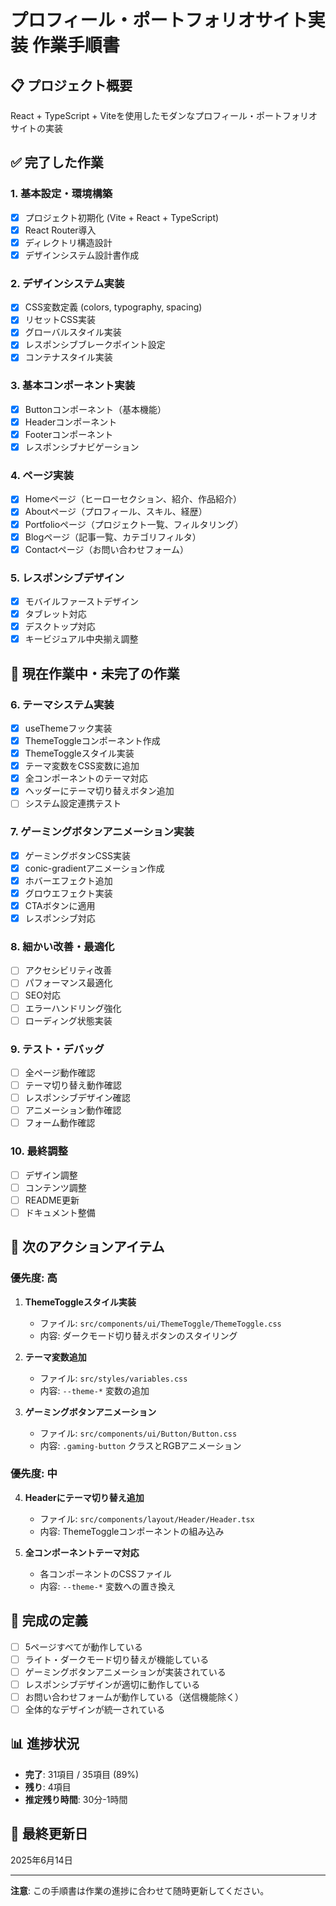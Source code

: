 # プロフィール・ポートフォリオサイト実装 作業手順書

## 📋 プロジェクト概要
React + TypeScript + Viteを使用したモダンなプロフィール・ポートフォリオサイトの実装

## ✅ 完了した作業

### 1. 基本設定・環境構築
- [x] プロジェクト初期化 (Vite + React + TypeScript)
- [x] React Router導入
- [x] ディレクトリ構造設計
- [x] デザインシステム設計書作成

### 2. デザインシステム実装
- [x] CSS変数定義 (colors, typography, spacing)
- [x] リセットCSS実装
- [x] グローバルスタイル実装
- [x] レスポンシブブレークポイント設定
- [x] コンテナスタイル実装

### 3. 基本コンポーネント実装
- [x] Buttonコンポーネント（基本機能）
- [x] Headerコンポーネント
- [x] Footerコンポーネント
- [x] レスポンシブナビゲーション

### 4. ページ実装
- [x] Homeページ（ヒーローセクション、紹介、作品紹介）
- [x] Aboutページ（プロフィール、スキル、経歴）
- [x] Portfolioページ（プロジェクト一覧、フィルタリング）
- [x] Blogページ（記事一覧、カテゴリフィルタ）
- [x] Contactページ（お問い合わせフォーム）

### 5. レスポンシブデザイン
- [x] モバイルファーストデザイン
- [x] タブレット対応
- [x] デスクトップ対応
- [x] キービジュアル中央揃え調整

## 🚧 現在作業中・未完了の作業

### 6. テーマシステム実装
- [x] useThemeフック実装
- [x] ThemeToggleコンポーネント作成
- [x] ThemeToggleスタイル実装
- [x] テーマ変数をCSS変数に追加
- [x] 全コンポーネントのテーマ対応
- [x] ヘッダーにテーマ切り替えボタン追加
- [ ] システム設定連携テスト

### 7. ゲーミングボタンアニメーション実装
- [x] ゲーミングボタンCSS実装
- [x] conic-gradientアニメーション作成
- [x] ホバーエフェクト追加
- [x] グロウエフェクト実装
- [x] CTAボタンに適用
- [x] レスポンシブ対応

### 8. 細かい改善・最適化
- [ ] アクセシビリティ改善
- [ ] パフォーマンス最適化
- [ ] SEO対応
- [ ] エラーハンドリング強化
- [ ] ローディング状態実装

### 9. テスト・デバッグ
- [ ] 全ページ動作確認
- [ ] テーマ切り替え動作確認
- [ ] レスポンシブデザイン確認
- [ ] アニメーション動作確認
- [ ] フォーム動作確認

### 10. 最終調整
- [ ] デザイン調整
- [ ] コンテンツ調整
- [ ] README更新
- [ ] ドキュメント整備

## 📝 次のアクションアイテム

### 優先度: 高
1. **ThemeToggleスタイル実装**
   - ファイル: `src/components/ui/ThemeToggle/ThemeToggle.css`
   - 内容: ダークモード切り替えボタンのスタイリング

2. **テーマ変数追加**
   - ファイル: `src/styles/variables.css`
   - 内容: `--theme-*` 変数の追加

3. **ゲーミングボタンアニメーション**
   - ファイル: `src/components/ui/Button/Button.css`
   - 内容: `.gaming-button` クラスとRGBアニメーション

### 優先度: 中
4. **Headerにテーマ切り替え追加**
   - ファイル: `src/components/layout/Header/Header.tsx`
   - 内容: ThemeToggleコンポーネントの組み込み

5. **全コンポーネントテーマ対応**
   - 各コンポーネントのCSSファイル
   - 内容: `--theme-*` 変数への置き換え

## 🎯 完成の定義
- [ ] 5ページすべてが動作している
- [ ] ライト・ダークモード切り替えが機能している
- [ ] ゲーミングボタンアニメーションが実装されている
- [ ] レスポンシブデザインが適切に動作している
- [ ] お問い合わせフォームが動作している（送信機能除く）
- [ ] 全体的なデザインが統一されている

## 📊 進捗状況
- **完了**: 31項目 / 35項目 (89%)
- **残り**: 4項目
- **推定残り時間**: 30分-1時間

## 📅 最終更新日
2025年6月14日

---

**注意**: この手順書は作業の進捗に合わせて随時更新してください。
